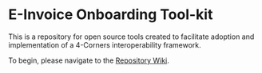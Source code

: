 # E-Invoice Onboarding Tool-kit
This is a repository for open source tools created to facilitate adoption and implementation of a 4-Corners interoperability framework.     

To begin, please navigate to the [Repository Wiki](https://github.com/BPC-OpenSourceTools/E-Invoice-Onboarding-Toolkit/wiki).  
